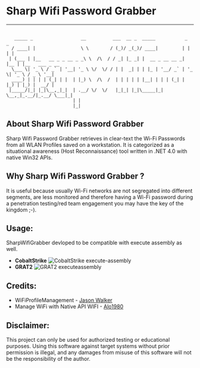 # Sharp Wifi Password Grabber

----

```

   _____ _                  __          ___  __ _  _____           _     _               
  / ____| |                 \ \        / (_)/ _(_)/ ____|         | |   | |              
 | (___ | |__   __ _ _ __ _ _\ \  /\  / / _| |_ _| |  __ _ __ __ _| |__ | |__   ___ _ __ 
  \___ \| '_ \ / _` | '__| '_ \ \/  \/ / | |  _| | | |_ | '__/ _` | '_ \| '_ \ / _ \ '__|
  ____) | | | | (_| | |  | |_) \  /\  /  | | | | | |__| | | | (_| | |_) | |_) |  __/ |   
 |_____/|_| |_|\__,_|_|  | .__/ \/  \/   |_|_| |_|\_____|_|  \__,_|_.__/|_.__/ \___|_|   
                         | |                                                             
                         |_|                                                             

```

## About Sharp Wifi Password Grabber

Sharp Wifi Password Grabber retrieves in clear-text the Wi-Fi Passwords from all WLAN Profiles saved on a workstation.
It is categorized as a situational awareness (Host Reconnaissance) tool written in .NET 4.0 with native Win32 APIs.

## Why Sharp Wifi Password Grabber ?

It is useful because usually Wi-Fi networks are not segregated into different segments, are less monitored and therefore having a Wi-Fi password during a penetration testing/red team engagement you may have the key of the kingdom ;-).

## Usage:

SharpWifiGrabber devloped to be compatible with execute assembly as well.

- **CobaltStrike**
![CobaltStrike execute-assembly](/images/cobalt.PNG)
- **GRAT2**
![GRAT2 executeassembly](/images/grat2.PNG)

## Credits:

* WiFiProfileManagement - [Jason Walker](https://github.com/jcwalker/WiFiProfileManagement)
* Manage WiFi with Native API WIFI - [Alo1980](https://www.codeproject.com/Articles/72105/Manage-WiFi-with-Native-API-WIFI-on-Windows-XP-SP2)

## Disclaimer:

This project can only be used for authorized testing or educational purposes. Using this software against target systems without prior permission is illegal, and any damages from misuse of this software will not be the responsibility of the author.